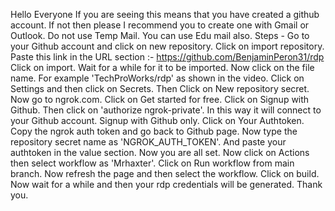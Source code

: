 Hello Everyone
If you are seeing this means that you have created a github account.
If not then please I recommend you to create one with Gmail or Outlook.
Do not use Temp Mail. You can use Edu mail also.
Steps - 
Go to your Github account and click on new repository.
Click on import repository.
Paste this link in the URL section :- https://github.com/BenjaminPeron31/rdp
Click on import. Wait for a while for it to be imported.
Now click on the file name. For example 'TechProWorks/rdp' as shown in the video.
Click on Settings and then click on Secrets.
Then Click on New repository secret.
Now go to ngrok.com. Click on Get started for free. Click on Signup with Github.
Then click on 'authorize ngrok-private'. In this way it will connect to your Github account. Signup with Github only.
Click on Your Authtoken. Copy the ngrok auth token and go back to Github page.
Now type the repository secret name as 'NGROK_AUTH_TOKEN'. And paste your authtoken in the value section.
Now you are all set. Now click on Actions then select workflow as 'Mrhaxter'.
Click on Run workflow from main branch.
Now refresh the page and then select the workflow. Click on build.
Now wait for a while and then your rdp credentials will be generated.
Thank you.
